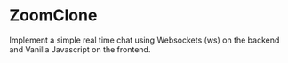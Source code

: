 # ZoomClone
Implement a simple real time chat using Websockets (ws) on the backend and Vanilla Javascript on the frontend.
